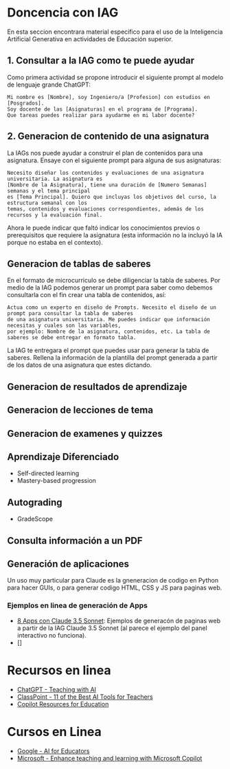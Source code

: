 # Doncencia con IAG
En esta seccion encontrara material especifico para el uso de la Inteligencia Artificial Generativa en actividades de Educación superior.


## 1. Consultar a la IAG como te puede ayudar
Como primera actividad se propone introducir el siguiente prompt al modelo de lenguaje grande ChatGPT:
```
Mi nombre es [Nombre], soy Ingeniero/a [Profesion] con estudios en [Posgrados].
Soy docente de las [Asignaturas] en el programa de [Programa].
Que tareas puedes realizar para ayudarme en mi labor docente?
```
## 2. Generacion de contenido de una asignatura
La IAGs  nos puede ayudar a construir el plan de contenidos para una asignatura. Ensaye con el siguiente prompt para alguna de sus asignaturas:
```
Necesito diseñar los contenidos y evaluaciones de una asignatura universitaria. La asignatura es
[Nombre de la Asignatura], tiene una duración de [Numero Semanas] semanas y el tema principal
es [Tema Principal]. Quiero que incluyas los objetivos del curso, la estructura semanal con los
temas, contenidos y evaluaciones correspondientes, además de los recursos y la evaluación final.
```

Ahora le puede indicar que faltó indicar los conocimientos previos o prerequisitos que requiere la asignatura (esta información no la incluyó la IA porque no estaba en el contexto). 

## Generacion de tablas de saberes
En el formato de microcurriculo se debe diligenciar la tabla de saberes. Por medio de la IAG podemos generar un prompt para saber como debemos consultarla con el fin crear una tabla de contenidos, así:

```
Actua como un experto en diseño de Prompts. Necesito el diseño de un prompt para consultar la tabla de saberes
de una asignatura universitaria. Me puedes indicar que información necesitas y cuales son las variables,
por ejemplo: Nombre de la asignatura, contenidos, etc. La tabla de saberes se debe entregar en formato tabla.
```
La IAG te entregara el prompt que puedes usar para generar la tabla de saberes. Rellena la información de la plantilla del prompt generada a partir de los datos de una asignatura que estes dictando.


## Generacion de resultados de aprendizaje



## Generacion de lecciones de tema
## Generacion de examenes y quizzes


## Aprendizaje Diferenciado
* Self-directed learning
* Mastery-based progression

## Autograding
* GradeScope

## Consulta información a un PDF


## Generación de aplicaciones
Un uso muy particular para Claude es la gneneracion de codigo en Python para hacer GUIs, o para generar codigo HTML, CSS y JS para paginas web. 


### Ejemplos en linea de generación de Apps
* [8 Apps con Claude 3.5 Sonnet](https://alejavirivera.com/8-apps-con-claude-3-5-sonnet/): Ejemplos de generacón de paginas web a partir de la IAG Claude 3.5 Sonnet (al parece el ejemplo del panel interactivo no funciona).
* []

# Recursos en linea
* [ChatGPT - Teaching with AI](https://openai.com/index/teaching-with-ai/)
* [ClassPoint - 11 of the Best AI Tools for Teachers](https://www.youtube.com/watch?v=KG4_CYbVpTo)
* [Copilot Resources for Education](https://adoption.microsoft.com/es-es/copilot-resources-for-education/)

# Cursos en Linea
* [Google - AI for Educators](https://grow.google/ai-for-educators/)
* [Microsoft - Enhance teaching and learning with Microsoft Copilot](https://learn.microsoft.com/en-us/training/modules/enhance-teaching-learning-bing-chat/)
